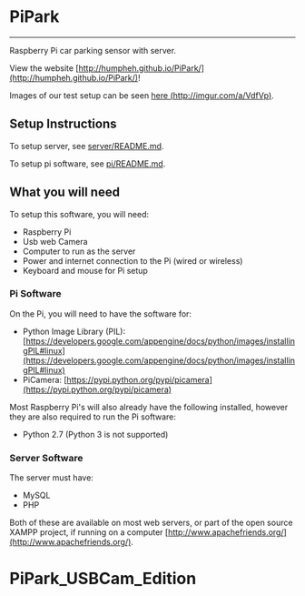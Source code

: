 # PiPark
---

Raspberry Pi car parking sensor with server.

View the website [http://humpheh.github.io/PiPark/](http://humpheh.github.io/PiPark/)!

Images of our test setup can be seen [here (http://imgur.com/a/VdfVp)](http://imgur.com/a/VdfVp).

## Setup Instructions
To setup server, see [server/README.md](server/README.md).

To setup pi software, see [pi/README.md](pi/README.md).

## What you will need
To setup this software, you will need:
* Raspberry Pi
* Usb web Camera
* Computer to run as the server
* Power and internet connection to the Pi (wired or wireless)
* Keyboard and mouse for Pi setup

### Pi Software
On the Pi, you will need to have the software for:
* Python Image Library (PIL): [https://developers.google.com/appengine/docs/python/images/installingPIL#linux](https://developers.google.com/appengine/docs/python/images/installingPIL#linux)
* PiCamera: [https://pypi.python.org/pypi/picamera](https://pypi.python.org/pypi/picamera)

Most Raspberry Pi's will also already have the following installed, however they are also required to run the Pi software:
* Python 2.7 (Python 3 is not supported)

### Server Software
The server must have:
* MySQL
* PHP

Both of these are available on most web servers, or part of the open source XAMPP project, if running on a computer [http://www.apachefriends.org/](http://www.apachefriends.org/).
# PiPark_USBCam_Edition

